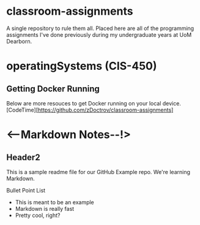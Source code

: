 # classroom-assignments

A single repository to rule them all. Placed here are all of the programming assignments I've done previously during my undergraduate years at UoM Dearborn. 

# operatingSystems (CIS-450)

## Getting Docker Running

Below are more resouces to get Docker running on your local device.
[CodeTime][https://github.com/zDoctrov/classroom-assignments]



# <--Markdown Notes--!>
## Header2

This is a sample readme file for our GitHub Example repo. We're learning Markdown.

Bullet Point List
* This is meant to be an example
* Markdown is really fast
* Pretty cool, right?

